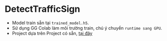 # DetectTrafficSign
- Model train sẵn tại `trained_model.h5`.
- Sử dụng GG Colab làm môi trường train, chú ý chuyển `runtime sang GPU`. 
- Project dựa trên Project có sẵn, [tại đây](https://github.com/mohamedameen93/German-Traffic-Sign-Classification-Using-TensorFlow)


